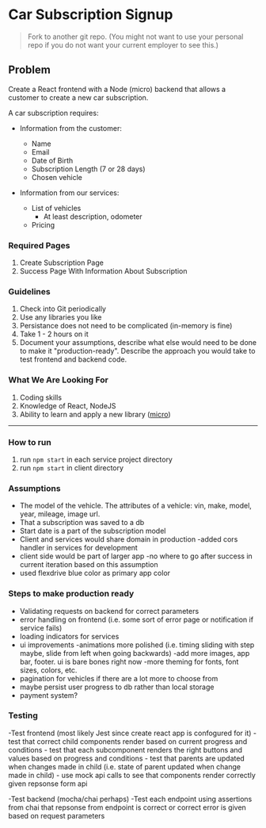 # Car Subscription Signup

> Fork to another git repo. (You might not want to use your personal repo if you do not want your current employer to see this.)

## Problem

Create a React frontend with a Node (micro) backend that allows a customer to create a new car subscription.

A car subscription requires:

* Information from the customer:

  * Name
  * Email
  * Date of Birth
  * Subscription Length (7 or 28 days)
  * Chosen vehicle

* Information from our services:
  * List of vehicles
    * At least description, odometer
  * Pricing

### Required Pages

1.  Create Subscription Page
2.  Success Page With Information About Subscription

### Guidelines

1.  Check into Git periodically
2.  Use any libraries you like
3.  Persistance does not need to be complicated (in-memory is fine)
4.  Take 1 - 2 hours on it
5.  Document your assumptions, describe what else would need to be done to make it "production-ready". Describe the approach you would take to test frontend and backend code.

### What We Are Looking For

1.  Coding skills
2.  Knowledge of React, NodeJS
3.  Ability to learn and apply a new library ([micro](https://github.com/zeit/micro))


***

### How to run

1. run `npm start` in each service project directory
2. run `npm start` in client directory

### Assumptions

- The model of the vehicle. The attributes of a vehicle: vin, make, model, year, mileage, image url.
- That a subscription was saved to a db
- Start date is a part of the subscription model
- Client and services would share domain in production
    -added cors handler in services for development
- client side would be part of larger app
    -no where to go after success in current iteration based on this assumption
- used flexdrive blue color as primary app color

### Steps to make production ready

- Validating requests on backend for correct parameters
- error handling on frontend (i.e. some sort of error page or notification if service fails)
- loading indicators for services
- ui improvements
    -animations more polished (i.e. timing sliding with step maybe, slide from left when going backwards)
    -add more images, app bar, footer. ui is bare bones right now
    -more theming for fonts, font sizes, colors, etc.
- pagination for vehicles if there are a lot more to choose from
- maybe persist user progress to db rather than local storage
- payment system?

### Testing

-Test frontend (most likely Jest since create react app is confogured for it)
    - test that correct child components render based on current progress and conditions
    - test that each subcomponent renders the right buttons and values based on progress and conditions
    - test that parents are updated when changes made in child (i.e. state of parent updated when change made in child)
    - use mock api calls to see that components render correctly given repsonse form api

-Test backend (mocha/chai perhaps)
    -Test each endpoint using assertions from chai that repsonse from endpoint is correct or correct error is given
     based on request parameters

